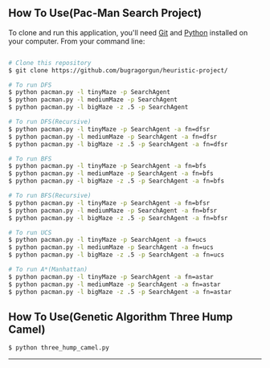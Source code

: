 
## How To Use(Pac-Man Search Project)

To clone and run this application, you'll need [Git](https://git-scm.com) and [Python](https://www.python.org/) installed on your computer. From your command line:

```bash

# Clone this repository
$ git clone https://github.com/bugragorgun/heuristic-project/

# To run DFS
$ python pacman.py -l tinyMaze -p SearchAgent
$ python pacman.py -l mediumMaze -p SearchAgent
$ python pacman.py -l bigMaze -z .5 -p SearchAgent

# To run DFS(Recursive)
$ python pacman.py -l tinyMaze -p SearchAgent -a fn=dfsr
$ python pacman.py -l mediumMaze -p SearchAgent -a fn=dfsr
$ python pacman.py -l bigMaze -z .5 -p SearchAgent -a fn=dfsr

# To run BFS
$ python pacman.py -l tinyMaze -p SearchAgent -a fn=bfs
$ python pacman.py -l mediumMaze -p SearchAgent -a fn=bfs
$ python pacman.py -l bigMaze -z .5 -p SearchAgent -a fn=bfs

# To run BFS(Recursive)
$ python pacman.py -l tinyMaze -p SearchAgent -a fn=bfsr
$ python pacman.py -l mediumMaze -p SearchAgent -a fn=bfsr
$ python pacman.py -l bigMaze -z .5 -p SearchAgent -a fn=bfsr

# To run UCS
$ python pacman.py -l tinyMaze -p SearchAgent -a fn=ucs
$ python pacman.py -l mediumMaze -p SearchAgent -a fn=ucs
$ python pacman.py -l bigMaze -z .5 -p SearchAgent -a fn=ucs

# To run A*(Manhattan)
$ python pacman.py -l tinyMaze -p SearchAgent -a fn=astar
$ python pacman.py -l mediumMaze -p SearchAgent -a fn=astar
$ python pacman.py -l bigMaze -z .5 -p SearchAgent -a fn=astar

```

## How To Use(Genetic Algorithm Three Hump Camel)
```bash
$ python three_hump_camel.py
```
---


